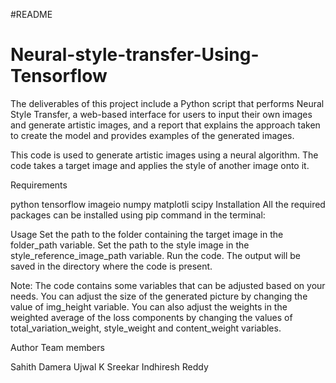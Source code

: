 #README

# Neural-style-transfer-Using-Tensorflow
The deliverables of this project  include a Python script that  performs Neural Style Transfer,  a web-based interface for users  to input their own images and  generate artistic images, and a  report that explains the  approach taken to create the  model and provides examples  of the generated images.

This code is used to generate artistic images using a neural algorithm. The code takes a target image and applies the style of another image onto it.

Requirements

python
tensorflow
imageio
numpy
matplotli
scipy
Installation
All the required packages can be installed using pip command in the terminal:

Usage
Set the path to the folder containing the target image in the folder_path variable.
Set the path to the style image in the style_reference_image_path variable.
Run the code.
The output will be saved in the directory where the code is present.

Note: The code contains some variables that can be adjusted based on your needs. You can adjust the size of the generated picture by changing the value of img_height variable. You can also adjust the weights in the weighted average of the loss components by changing the values of total_variation_weight, style_weight and content_weight variables.

Author
Team members

Sahith Damera
Ujwal K
Sreekar
Indhiresh Reddy

